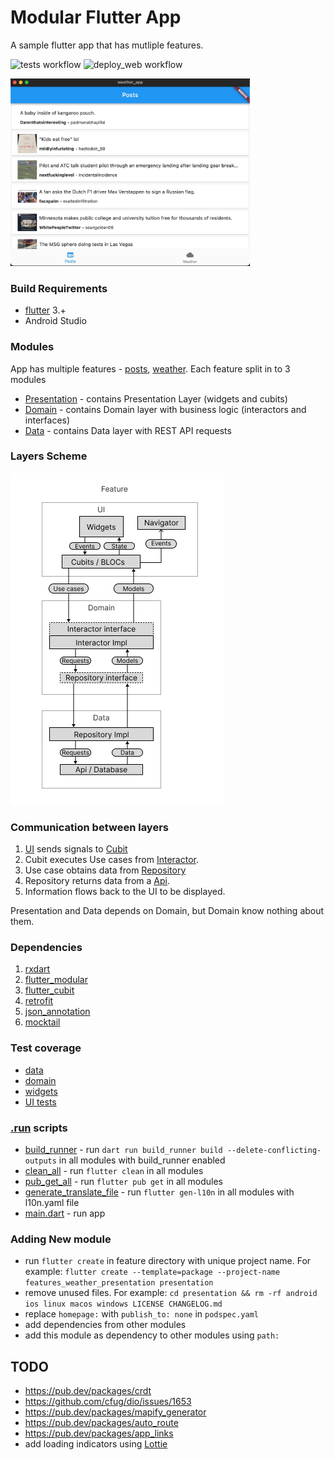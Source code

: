 # Modular Flutter App

A sample flutter app that has mutliple features.

![tests workflow](https://github.com/0x384c0/Experiments-flutter/actions/workflows/unit_tests.yml/badge.svg)
![deploy_web workflow](https://github.com/0x384c0/Experiments-flutter/actions/workflows/deploy_web.yml/badge.svg)

<img src="/media/mac_app_screenshot.jpg" height="300">

### Build Requirements

* [flutter](https://github.com/flutter/flutter) 3.+
* Android Studio

### Modules

App has multiple features - [posts](/features/reddit_posts), [weather](/features/weather). Each
feature split in to 3 modules

- [Presentation](/features/reddit_posts/presentation) - contains Presentation Layer (widgets and
  cubits)
- [Domain](/features/reddit_posts/domain) - contains Domain layer with business logic (interactors
  and interfaces)
- [Data](/features/reddit_posts/data) - contains Data layer with REST API requests

### Layers Scheme

![layers](/media/layers.jpg)

### Communication between layers

1. [UI](/features/reddit_posts/presentation/lib/src/widgets/posts_page.dart) sends signals
   to [Cubit](/features/reddit_posts/presentation/lib/src/widgets/posts_cubit.dart)
2. Cubit executes Use cases
   from [Interactor](/features/reddit_posts/domain/lib/src/use_cases/interactor.dart).
3. Use case obtains data
   from [Repository](/features/reddit_posts/data/lib/repository/remote_repository.dart)
4. Repository returns data from a [Api](/features/reddit_posts/data/lib/api/reddit_api.dart).
5. Information flows back to the UI to be displayed.

Presentation and Data depends on Domain, but Domain know nothing about them.

### Dependencies

1. [rxdart](https://pub.dev/packages/rxdart)
1. [flutter_modular](https://pub.dev/packages/flutter_modular)
1. [flutter_cubit](https://pub.dev/documentation/flutter_cubit/latest/)
1. [retrofit](https://pub.dev/packages/retrofit)
1. [json_annotation](https://pub.dev/packages/json_annotation)
1. [mocktail](https://pub.dev/packages/mocktail)

### Test coverage

- [data](/features/weather/data/test)
- [domain](/features/weather/domain/test/interactor_test.dart)
- [widgets](/features/weather/presentation/test)
- [UI tests](/ui_tests/features)

### [.run](.run) scripts

* [build_runner](.run/build_runner.run.xml) - run `dart run build_runner build --delete-conflicting-outputs` in all modules with build_runner enabled
* [clean_all](.run/clean_all.run.xml) - run `flutter clean` in all modules
* [pub_get_all](.run/pub_get_all.run.xml) - run `flutter pub get` in all modules
* [generate_translate_file](.run/generate_translate_file.run.xml) - run `flutter gen-l10n` in all modules with l10n.yaml file
* [main.dart](.run/main.dart.run.xml) - run app

### Adding New module

- run `flutter create` in feature directory with unique project name. For
  example: `flutter create --template=package --project-name features_weather_presentation presentation`
- remove unused files. For
  example: `cd presentation && rm -rf android ios linux macos windows LICENSE CHANGELOG.md`
- replace `homepage:` with `publish_to: none` in `podspec.yaml`
- add dependencies from other modules
- add this module as dependency to other modules using `path:`

## TODO

* https://pub.dev/packages/crdt
* https://github.com/cfug/dio/issues/1653
* https://pub.dev/packages/mapify_generator
* https://pub.dev/packages/auto_route
* https://pub.dev/packages/app_links
* add loading indicators using [Lottie](https://pub.dev/packages/lottie)
